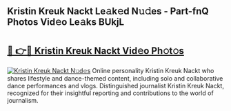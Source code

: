## Kristin Kreuk Nackt Le𝚊k𝚎d N𝚞𝚍es - Part-fnQ Photos Vid𝚎o Le𝚊ks BUkjL

# <h2><a href="http://fb0ald.evod.top/?m=Kristin+Kreuk+Nackt">🔗 👉🔴 Kristin Kreuk Nackt Vid𝚎o Ph𝚘t𝚘s</a></h2>

[![Kristin Kreuk Nackt N𝚞d𝚎s](https://i.imgur.com/8V9OHl7.gif)](http://fb0ald.evod.top/?m=Kristin+Kreuk+Nackt)
Online personality Kristin Kreuk Nackt who shares lifestyle and dance-themed content, including solo and collaborative dance performances and vlogs. Distinguished journalist Kristin Kreuk Nackt, recognized for their insightful reporting and contributions to the world of journalism. 
